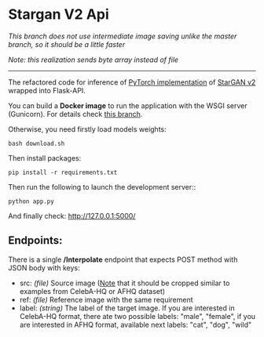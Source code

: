 # Stargan V2 Api

*This branch does not use intermediate image saving unlike the master branch, so it should be a little faster*

*Note: this realization sends byte array instead of file*

---
The refactored code for inference of [PyTorch implementation](https://github.com/clovaai/stargan-v2) of [StarGAN v2](https://arxiv.org/abs/1912.01865) wrapped into Flask-API. 

You can build a **Docker image** to run the application with the WSGI server (Gunicorn). For details check [this branch](https://github.com/koren-v/stargan-v2-api/tree/docker_gunicorn).

Otherwise, you need firstly load models weights:

`bash download.sh`

Then install packages:

`pip install -r requirements.txt`

Then run the following to launch the development server:: 

`python app.py`

And finally check: http://127.0.0.1:5000/

## Endpoints:

There is a single **/Interpolate** endpoint that expects POST method with JSON body with keys:

* src: *(file)* Source image ([Note](https://github.com/clovaai/stargan-v2#generating-interpolation-videos) that it should be cropped similar to examples from CelebA-HQ or AFHQ dataset)
* ref: *(file)* Reference image with the same requirement
* label: *(string)* The label of the target image. If you are interested in CelebA-HQ format, there ate two possible labels: "male", "female", if you are interested in AFHQ format, available next labels: "cat", "dog", "wild"
